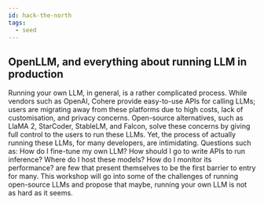 ```yaml
---
id: hack-the-north
tags:
  - seed
---
```


## OpenLLM, and everything about running LLM in production

Running your own LLM, in general, is a rather complicated process. While vendors such as OpenAI, Cohere provide
easy-to-use APIs for calling LLMs; users are migrating away from these platforms due to high costs, lack
of customisation, and privacy concerns. Open-source alternatives, such as LlaMA 2, StarCoder, StableLM, and Falcon, solve these
concerns by giving full control to the users to run these LLMs. Yet, the process of actually running these
LLMs, for many developers, are intimidating. Questions such as: How do I fine-tune my own LLM? How
should I go to write APIs to run inference? Where do I host these models? How do I monitor its performance? are few
that present themselves to be the first barrier to entry for many. This workshop will go into some of the challenges of running open-source LLMs
and propose that maybe, running your own LLM is not as hard as it seems.

